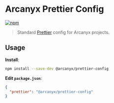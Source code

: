 Arcanyx Prettier Config
============================

[![npm](https://img.shields.io/npm/v/@arcanyx/prettier-config)](https://www.npmjs.com/package/@arcanyx/prettier-config)

> Standard [Prettier](https://prettier.io) config for Arcanyx projects.

## Usage

**Install**:

```bash
npm install --save-dev @arcanyx/prettier-config
```

**Edit `package.json`**:

```json
{
  "prettier": "@arcanyx/prettier-config"
}
```
